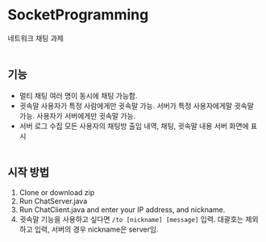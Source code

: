 # SocketProgramming
네트워크 채팅 과제
<br><br>
## 기능
- 멀티 채팅
  여러 명이 동시에 채팅 가능함.
- 귓속말 
  사용자가 특정 사람에게만 귓속말 가능.
  서버가 특정 사용자에게말 귓속말 가능.
  사용자가 서버에게만 귓속말 가능.
- 서버 로그 수집
  모든 사용자의 채팅방 출입 내역, 채팅, 귓속말 내용 서버 화면에 표시
<br><br>
## 시작 방법
1. Clone or download zip
2. Run ChatServer.java
3. Run ChatClient.java and enter your IP address, and nickname.
4. 귓속말 기능을 사용하고 싶다면 <code>/to [nickname] [message]</code> 입력.
   대괄호는 제외하고 입력, 서버의 경우 nickname은 server임.
